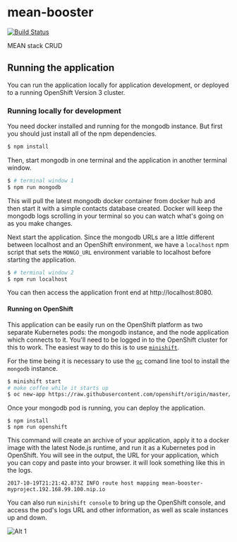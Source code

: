 # mean-booster

[![Build Status](https://travis-ci.org/bucharest-gold/mean-booster.svg?branch=master)](https://travis-ci.org/bucharest-gold/mean-booster)

MEAN stack CRUD

## Running the application

You can run the application locally for application development, or deployed
to a running OpenShift Version 3 cluster.

### Running locally for development

You need docker installed and running for the mongodb instance. But first
you should just install all of the npm dependencies.

```sh
$ npm install
```

Then, start mongodb in one terminal and the application in another terminal window.

```sh
$ # terminal window 1
$ npm run mongodb
```

This will pull the latest mongodb docker container from docker hub and then start it with a
simple contacts database created. Docker will keep the mongodb logs scrolling in your terminal
so you can watch what's going on as you make changes.

Next start the application. Since the mongodb URLs are a little different between localhost
and an OpenShift environment, we have a `localhost` npm script that sets the `MONGO_URL`
environment variable to localhost before starting the application.

```sh
$ # terminal window 2
$ npm run localhost
```

You can then access the application front end at http://localhost:8080.

#### Running on OpenShift

This application can be easily run on the OpenShift platform as two separate Kubernetes
pods: the mongodb instance, and the node application which connects to it. You'll need
to be logged in to the OpenShift cluster for this to work. The easiest way to do this
is to use [`minishift`](https://github.com/minishift/minishift/releases).

For the time being it is necessary to use the [`oc`](https://github.com/openshift/origin/releases)
comand line tool to install the `mongodb` instance.

```sh
$ minishift start
# make coffee while it starts up
$ oc new-app https://raw.githubusercontent.com/openshift/origin/master/examples/db-templates/mongodb-ephemeral-template.json -p DATABASE_SERVICE_NAME=contacts -p MONGODB_USER=default -p MONGODB_PASSWORD=default -p MONGODB_DATABASE=contacts
```

Once your mongodb pod is running, you can deploy the application.

```
$ npm install
$ npm run openshift
```

This command will create an archive of your application, apply it to a docker image with the latest
Node.js runtime, and run it as a Kubernetes pod in OpenShift. You will see in the output, the URL
for your application, which you can copy and paste into your browser. it will look something like
this in the logs.

```
2017-10-19T21:21:42.873Z INFO route host mapping mean-booster-myproject.192.168.99.100.nip.io
```

You can also run `minishift console` to bring up the OpenShift console, and access the pod's logs
URL and other information, as well as scale instances up and down.

![Alt 1](https://github.com/bucharest-gold/mean-booster/raw/master/mb.png)

